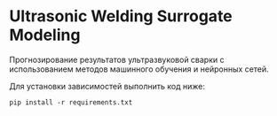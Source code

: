 # Ultrasonic Welding Surrogate Modeling
Прогнозирование результатов ультразвуковой сварки с использованием методов машинного обучения и нейронных сетей.

Для установки зависимостей выполнить код ниже:
```
pip install -r requirements.txt
```


